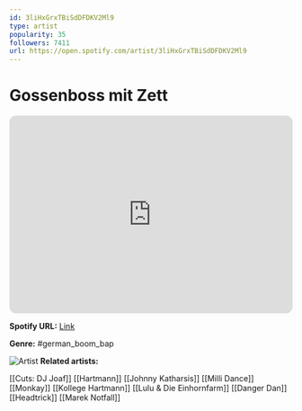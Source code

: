 ```yaml
---
id: 3liHxGrxTBiSdDFDKV2Ml9
type: artist
popularity: 35
followers: 7411
url: https://open.spotify.com/artist/3liHxGrxTBiSdDFDKV2Ml9
---
```

# Gossenboss mit Zett

<iframe style="border-radius:12px" src="https://open.spotify.com/embed/artist/3liHxGrxTBiSdDFDKV2Ml9" width="100%" height="352" frameBorder="0" allowfullscreen="" allow="autoplay; clipboard-write; encrypted-media; fullscreen; picture-in-picture" loading="lazy"></iframe>

**Spotify URL:** [Link](https://open.spotify.com/artist/3liHxGrxTBiSdDFDKV2Ml9)

**Genre:**  #german_boom_bap

![Artist](https://i.scdn.co/image/ab6761610000e5ebdf83835c843983c53cccd29a)
**Related artists:**

[[Cuts: DJ Joaf]]
[[Hartmann]]
[[Johnny Katharsis]]
[[Milli Dance]]
[[Monkay]]
[[Kollege Hartmann]]
[[Lulu & Die Einhornfarm]]
[[Danger Dan]]
[[Headtrick]]
[[Marek Notfall]]
